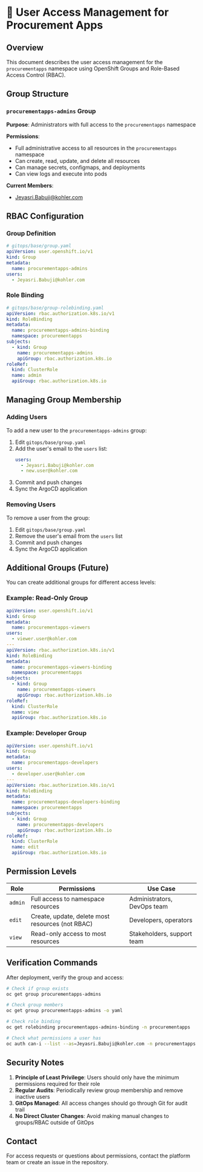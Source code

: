 # 👥 User Access Management for Procurement Apps

## Overview

This document describes the user access management for the `procurementapps` namespace using OpenShift Groups and Role-Based Access Control (RBAC).

## Group Structure

### `procurementapps-admins` Group

**Purpose**: Administrators with full access to the `procurementapps` namespace

**Permissions**: 
- Full administrative access to all resources in the `procurementapps` namespace
- Can create, read, update, and delete all resources
- Can manage secrets, configmaps, and deployments
- Can view logs and execute into pods

**Current Members**:
- Jeyasri.Babuji@kohler.com

## RBAC Configuration

### Group Definition
```yaml
# gitops/base/group.yaml
apiVersion: user.openshift.io/v1
kind: Group
metadata:
  name: procurementapps-admins
users:
  - Jeyasri.Babuji@kohler.com
```

### Role Binding
```yaml
# gitops/base/group-rolebinding.yaml
apiVersion: rbac.authorization.k8s.io/v1
kind: RoleBinding
metadata:
  name: procurementapps-admins-binding
  namespace: procurementapps
subjects:
  - kind: Group
    name: procurementapps-admins
    apiGroup: rbac.authorization.k8s.io
roleRef:
  kind: ClusterRole
  name: admin
  apiGroup: rbac.authorization.k8s.io
```

## Managing Group Membership

### Adding Users

To add a new user to the `procurementapps-admins` group:

1. Edit `gitops/base/group.yaml`
2. Add the user's email to the `users` list:
   ```yaml
   users:
     - Jeyasri.Babuji@kohler.com
     - new.user@kohler.com
   ```
3. Commit and push changes
4. Sync the ArgoCD application

### Removing Users

To remove a user from the group:

1. Edit `gitops/base/group.yaml`
2. Remove the user's email from the `users` list
3. Commit and push changes
4. Sync the ArgoCD application

## Additional Groups (Future)

You can create additional groups for different access levels:

### Example: Read-Only Group
```yaml
apiVersion: user.openshift.io/v1
kind: Group
metadata:
  name: procurementapps-viewers
users:
  - viewer.user@kohler.com
---
apiVersion: rbac.authorization.k8s.io/v1
kind: RoleBinding
metadata:
  name: procurementapps-viewers-binding
  namespace: procurementapps
subjects:
  - kind: Group
    name: procurementapps-viewers
    apiGroup: rbac.authorization.k8s.io
roleRef:
  kind: ClusterRole
  name: view
  apiGroup: rbac.authorization.k8s.io
```

### Example: Developer Group
```yaml
apiVersion: user.openshift.io/v1
kind: Group
metadata:
  name: procurementapps-developers
users:
  - developer.user@kohler.com
---
apiVersion: rbac.authorization.k8s.io/v1
kind: RoleBinding
metadata:
  name: procurementapps-developers-binding
  namespace: procurementapps
subjects:
  - kind: Group
    name: procurementapps-developers
    apiGroup: rbac.authorization.k8s.io
roleRef:
  kind: ClusterRole
  name: edit
  apiGroup: rbac.authorization.k8s.io
```

## Permission Levels

| Role | Permissions | Use Case |
|------|-------------|----------|
| `admin` | Full access to namespace resources | Administrators, DevOps team |
| `edit` | Create, update, delete most resources (not RBAC) | Developers, operators |
| `view` | Read-only access to most resources | Stakeholders, support team |

## Verification Commands

After deployment, verify the group and access:

```bash
# Check if group exists
oc get group procurementapps-admins

# Check group members
oc get group procurementapps-admins -o yaml

# Check role binding
oc get rolebinding procurementapps-admins-binding -n procurementapps

# Check what permissions a user has
oc auth can-i --list --as=Jeyasri.Babuji@kohler.com -n procurementapps
```

## Security Notes

1. **Principle of Least Privilege**: Users should only have the minimum permissions required for their role
2. **Regular Audits**: Periodically review group membership and remove inactive users
3. **GitOps Managed**: All access changes should go through Git for audit trail
4. **No Direct Cluster Changes**: Avoid making manual changes to groups/RBAC outside of GitOps

## Contact

For access requests or questions about permissions, contact the platform team or create an issue in the repository.
